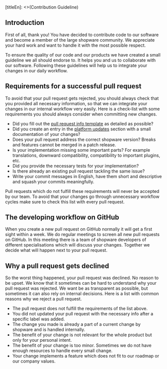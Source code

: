 [titleEn]: <>(Contribution Guideline)

## Introduction
First of all, thank you!
You have decided to contribute code to our software and become a member of the large shopware community.
We appreciate your hard work and want to handle it with the most possible respect.

To ensure the quality of our code and our products we have created a small guideline we all should endorse to.
It helps you and us to collaborate with our software.
Following these guidelines will help us to integrate your changes in our daily workflow. 

## Requirements for a successful pull request
To avoid that your pull request gets rejected, you should always check that you provided all necessary information,
so that we can integrate your changes in our internal workflow very easily.
Here is a check-list with some requirements you should always consider when committing new changes.

- Did you fill out the [pull request info template](https://github.com/shopware/platform/blob/master/.github/PULL_REQUEST_TEMPLATE.md) as detailed as possible?
- Did you create an entry in the [platform updates](https://github.com/shopware/platform/tree/master/src/Docs/Resources/platform-updates) section with a small documentation of your changes?
- Does your pull request address the correct shopware version? Breaks and features cannot be merged in a patch release.
- Is your implementation missing some important parts? For example translations, downward compatibility, compatibility to important plugins, etc.
- Did you provide the necessary tests for your implementation?
- Is there already an existing pull request tackling the same issue?
- Write your commit messages in English, have them short and descriptive and squash your commits meaningfully.

Pull requests which do not fulfill these requirements will never be accepted by our team.
To avoid that your changes go through unnecessary workflow cycles make sure to check this list with every pull request.

## The developing workflow on GitHub
When you create a new pull request on GitHub normally it will get a first sight within a week.
We do regular meetings to screen all new pull requests on GitHub.
In this meeting there is a team of shopware developers of different specialisations which will discuss your changes.
Together we decide what will happen next to your pull request.

## Why a pull request gets declined
So the worst thing happened, your pull request was declined. No reason to be upset. We know that it sometimes can be hard to understand why your pull request was rejected. We want be as transparent as possible, but sometimes it can also rely on internal decisions. Here is a list with common reasons why we reject a pull request.

- The pull request does not fulfill the requirements of the list above.
- You did not updated your pull request with the necessary info after a specific label was added.
- The change you made is already a part of a current change by shopware and is handled internally.
- The benefit of your change is not relevant for the whole product but only for your personal intent.
- The benefit of your change is too minor. Sometimes we do not have enough resources to handle every small change.
- Your change implements a feature which does not fit to our roadmap or our company values.
